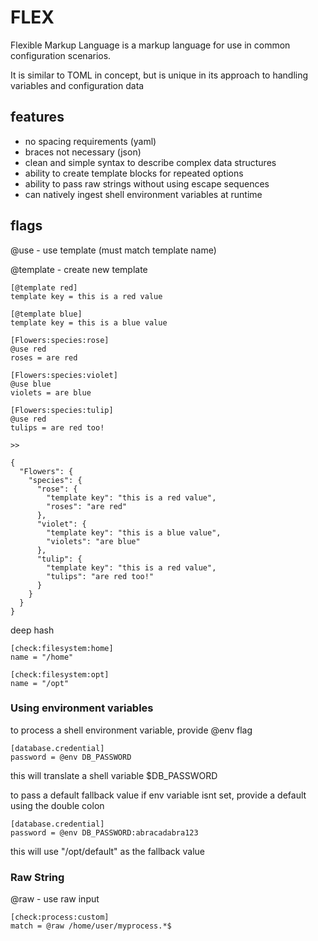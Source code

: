 # FLEX

Flexible Markup Language is a markup language for use in common configuration scenarios.

It is similar to TOML in concept, but is unique in its approach to handling variables and configuration data

## features

- no spacing requirements (yaml)
- braces not necessary (json)
- clean and simple syntax to describe complex data structures
- ability to create template blocks for repeated options
- ability to pass raw strings without using escape sequences
- can natively ingest shell environment variables at runtime




## flags


@use - use template (must match template name)

@template - create new template


    [@template red]
    template key = this is a red value

    [@template blue]
    template key = this is a blue value

    [Flowers:species:rose]
    @use red
    roses = are red

    [Flowers:species:violet]
    @use blue
    violets = are blue

    [Flowers:species:tulip]
    @use red
    tulips = are red too!
    
    >>

    {
      "Flowers": {
        "species": {
          "rose": {
            "template key": "this is a red value",
            "roses": "are red"
          },
          "violet": {
            "template key": "this is a blue value",
            "violets": "are blue"
          },
          "tulip": {
            "template key": "this is a red value",
            "tulips": "are red too!"
          }
        }
      }
    }



deep hash

```
[check:filesystem:home]
name = "/home"

[check:filesystem:opt]
name = "/opt"

```

### Using environment variables

to process a shell environment variable, provide @env flag

    [database.credential]
    password = @env DB_PASSWORD

this will translate a shell variable $DB_PASSWORD

to pass a default fallback value if env variable isnt set, provide a default using the double colon

    [database.credential]
    password = @env DB_PASSWORD:abracadabra123


this will use "/opt/default" as the fallback value



### Raw String

@raw - use raw input 

    [check:process:custom]
    match = @raw /home/user/myprocess.*$


